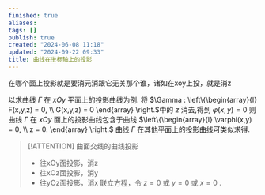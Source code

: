 ```yaml
---
finished: true
aliases: 
tags: []
publish: true
created: "2024-06-08 11:18"
updated: "2024-09-22 09:33"
title: 曲线在坐标轴上的投影
---
```

在哪个面上投影就是要消元消跟它无关那个谁，诸如在xoy上投，就是消z 

以求曲线 $\Gamma$ 在 $xOy$ 平面上的投影曲线为例. 将 $\Gamma : \left\{\begin{array}{l} F(x,y,z) = 0, \\ G(x,y,z) = 0 \end{array} \right.$中的 $z$ 消去,得到 $\varphi(x,y) = 0$ 
则曲线 $\Gamma$ 在 $xOy$ 面上的投影曲线包含于曲线 $\left\{\begin{array}{l} \varphi(x,y) = 0, \\ z = 0. \end{array} \right.$ 
曲线 $\Gamma$ 在其他平面上的投影曲线可类似求得.
> [!ATTENTION] 曲面交线的曲线投影
> - 往xOy面投影，消z 
> - 往xOz面投影，消y
> - 往yOz面投影，消x
> 联立方程，令 $z = 0$ 或 $y = 0$ 或 $x = 0$ .
